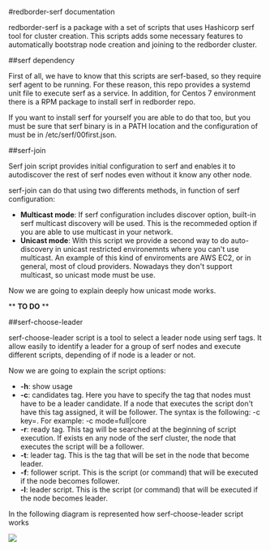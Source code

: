 #redborder-serf documentation

redborder-serf is a package with a set of scripts that uses Hashicorp serf tool for cluster creation. This scripts adds some necessary features to automatically bootstrap node creation and joining to the redborder cluster.

##serf dependency

First of all, we have to know that this scripts are serf-based, so they require serf agent to be running. For these reason, this repo provides a systemd unit file to execute serf as a service. In addition, for Centos 7 environment there is a RPM package to install serf in redborder repo. 

If you want to install serf for yourself you are able to do that too, but you must be sure that serf binary is in a PATH location and the configuration of must be in /etc/serf/00first.json.

##serf-join

Serf join script provides initial configuration to serf and enables it to autodiscover the rest of serf nodes even without it know any other node.

serf-join can do that using two differents methods, in function of serf configuration:

- **Multicast mode**: If serf configuration includes discover option, built-in serf multicast discovery will be used. This is the recommeded option if you are able to use multicast in your network. 
- **Unicast mode**: With this script we provide a second way to do auto-discovery in unicast restricted environemnts where you can't use multicast. An example of this kind of enviroments are AWS EC2, or in general, most of cloud providers. Nowadays they don't support multicast, so unicast mode must be use. 

Now we are going to explain deeply how unicast mode works.

** **TO DO** **

##serf-choose-leader

serf-choose-leader script is a tool to select a leader node using serf tags. It allow easily to identify a leader for a group of serf nodes and execute different scripts, depending of if node is a leader or not. 

Now we are going to explain the script options:

- **-h**: show usage
- **-c**: candidates tag. Here you have to specify the tag that nodes must have to be a leader candidate. If a node that executes the script don't have this tag assigned, it will be follower. The syntax is the following: -c key=<regex>. For example: -c mode=full|core
- **-r**: ready tag. This tag will be searched at the beginning of script execution. If exists en any node of the serf cluster, the node that executes the script will be a follower. 
- **-t**: leader tag. This is the tag that will be set in the node that become leader.  
- **-f**: follower script. This is the script (or command) that will be executed if the node becomes follower.
- **-l**: leader script. This is the script (or command) that will be executed if the node becomes leader.

In the following diagram is represented how serf-choose-leader script works

![](choose-leader.png)








